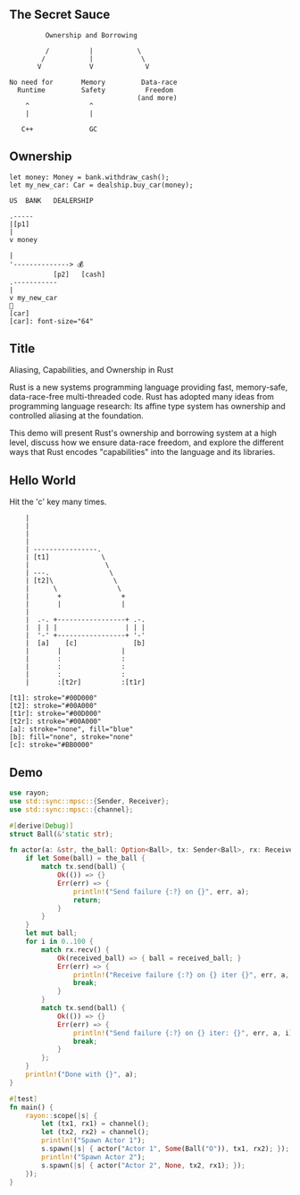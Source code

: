 ## The Secret Sauce

```
         Ownership and Borrowing

         /          |           \
        /           |            \
       V            V             V

No need for       Memory         Data-race
  Runtime         Safety          Freedom
                                (and more)
    ^               ^
    |               |

   C++              GC

```

## Ownership

``` {.rust}
let money: Money = bank.withdraw_cash();
let my_new_car: Car = dealship.buy_car(money);
```

```art
US  BANK   DEALERSHIP

.-----
|[p1]
|
v money

|
'--------------> 💰
           [p2]   [cash]
.-----------
|
v my_new_car
🚗
[car]
[car]: font-size="64"
```

## Title

Aliasing, Capabilities, and Ownership in Rust

Rust is a new systems programming language providing fast, memory-safe, data-race-free multi-threaded code. Rust has adopted many ideas from programming language research: Its affine type system has ownership and controlled aliasing at the foundation.

This demo will present Rust's ownership and borrowing system at a high level, discuss how we ensure data-race freedom, and explore the different ways that Rust encodes "capabilities" into the language and its libraries.

## Hello World

Hit the 'c' key many times.

```art
    |
    |
    |
    |
    | ----------------.       
    | [t1]             \      
    |                   \     
    | ---.               \    
    | [t2]\               \   
    |      \               \  
    |       +               + 
    |       |               | 
    |
    |  .-. +-----------------+ .-.
    |  | | |                 | | |
    |  '-' +-----------------+ '-'
    |  [a]    [c]              [b]
    |       |               |
    |       :               :
    |       :               :
    |       :               :
    |       :[t2r]          :[t1r]

[t1]: stroke="#00D000"
[t2]: stroke="#00A000"
[t1r]: stroke="#00D000"
[t2r]: stroke="#00A000"
[a]: stroke="none", fill="blue"
[b]: fill="none", stroke="none"
[c]: stroke="#BB0000"
```

<script>
var slide = document.getElementById("hello-world");
var svg = slide.getElementsByTagName("svg")[0];
var s = Snap(svg);

// s.text("50%", "50%", "Snap Tutorial").attr({
//     font: "300 100px Source Sans Pro",
//     textAnchor: "middle",
//     fill: "#fff"
// });

var a_elem = s.select("#a");
var b_elem = s.select("#b");
var c_elem = s.select("#c");

var t1 = s.g(s.select("#t1"), s.select("#t1r"));
var t2 = s.g(s.select("#t2"), s.select("#t2r"));

t1.attr("stroke", "#FFD000");
t2.attr("stroke", "#FFDA00");

var c_x_final = c_elem.getPointAtLength(0).x;
var c_y_final = c_elem.getPointAtLength(0).y;

t1.transform("translate(300)");
t2.transform("translate(300)");
c_elem.transform("translate("+ -c_x_final + "," + -c_y_final +")");

var a_x = a_elem.getPointAtLength(0).x;
var b_x = b_elem.getPointAtLength(0).x;
var a_y = a_elem.getPointAtLength(0).y;
var b_y = b_elem.getPointAtLength(0).y;
var delta_x = b_x - a_x;
var delta_y = b_y - a_y;

var clicks = 0;
var dx = 0;
var dy = 0;

var transition = function() {
    clicks += 1;
    switch (clicks) {
        case 1: {
            // reveal thread 1
            t1.animate({transform: ""}, 1000);
            break;
        }
        case 2: {
            // reveal thread 2
            t2.animate({transform: ""}, 1000);
            break;
        }
        case 3: {
            // install the channel
            c_elem.animate({transform: ""}, 1000);
            break;
        }
        default: {
            dx = (delta_x * (clicks % 2));
            dy = (delta_y * (clicks % 2));
            a_elem.animate({transform: "translate("+dx+","+dy+")"}, 1000);
            break;
        }
    }
};

window.addEventListener("keypress", function(evt) {
    console.log("keyup key: " + evt.key);
    if (evt.key == "c") {
        transition();
    }
}, false);

s.click(transition);
</script>

## Demo


```rust
use rayon;
use std::sync::mpsc::{Sender, Receiver};
use std::sync::mpsc::{channel};

#[derive(Debug)]
struct Ball(&'static str);

fn actor(a: &str, the_ball: Option<Ball>, tx: Sender<Ball>, rx: Receiver<Ball>) {
    if let Some(ball) = the_ball {
        match tx.send(ball) {
            Ok(()) => {}
            Err(err) => {
                println!("Send failure {:?} on {}", err, a);
                return;
            }
        }
    }
    let mut ball;
    for i in 0..100 {
        match rx.recv() {
            Ok(received_ball) => { ball = received_ball; }
            Err(err) => {
                println!("Receive failure {:?} on {} iter {}", err, a, i);
                break;
            }
        }
        match tx.send(ball) {
            Ok(()) => {}
            Err(err) => {
                println!("Send failure {:?} on {} iter: {}", err, a, i);
                break;
            }
        };
    }
    println!("Done with {}", a);
}

#[test]
fn main() {
    rayon::scope(|s| {
        let (tx1, rx1) = channel();
        let (tx2, rx2) = channel();
        println!("Spawn Actor 1");
        s.spawn(|s| { actor("Actor 1", Some(Ball("O")), tx1, rx2); });
        println!("Spawn Actor 2");
        s.spawn(|s| { actor("Actor 2", None, tx2, rx1); });
    });
}
```
